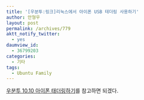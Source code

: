 ```yaml
---
title: '[우분투:링크]리눅스에서 아이폰 USB 테더링 사용하기'
author: 안형우
layout: post
permalink: /archives/779
aktt_notify_twitter:
  - yes
daumview_id:
  - 36799203
categories:
  - 기타
tags:
  - Ubuntu Family
---
```

[우분투 10.10 아이폰 태더링하기][1]를 참고하면 되겠다.

 [1]: http://soooprmx.com/wp/archives/1673